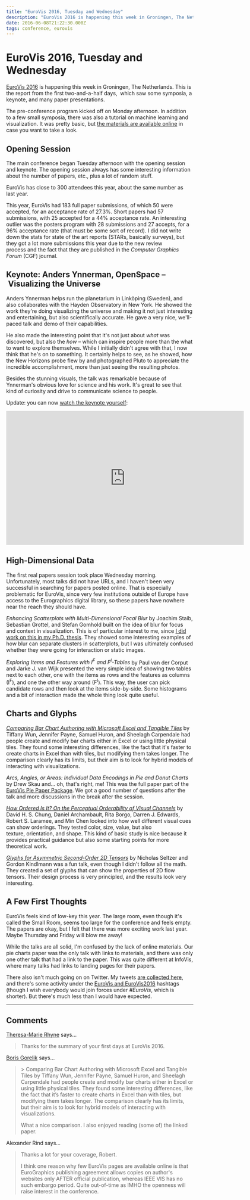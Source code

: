 ```yaml
---
title: "EuroVis 2016, Tuesday and Wednesday"
description: "EuroVis 2016 is happening this week in Groningen, The Netherlands. This is the report from the first two-and-a-half days,  which saw some symposia, a keynote, and many paper presentations."
date: 2016-06-08T21:22:30.000Z
tags: conference, eurovis
---
```


# EuroVis 2016, Tuesday and Wednesday

<a href="http://eurovis.org">EuroVis 2016</a> is happening this week in Groningen, The Netherlands. This is the report from the first two-and-a-half days,  which saw some symposia, a keynote, and many paper presentations.<!--more-->

The pre-conference program kicked off on Monday afternoon. In addition to a few small symposia, there was also a tutorial on machine learning and visualization. It was pretty basic, but <a href="http://mlvis2016.hiit.fi">the materials are available online</a> in case you want to take a look.

## <b></b><b>Opening Session</b>

The main conference began Tuesday afternoon with the opening session and keynote. The opening session always has some interesting information about the number of papers, etc., plus a lot of random stuff.

EuroVis has close to 300 attendees this year, about the same number as last year.

This year, EuroVis had 183 full paper submissions, of which 50 were accepted, for an acceptance rate of 27.3%. Short papers had 57 submissions, with 25 accepted for a 44% acceptance rate. An interesting outlier was the posters program with 28 submissions and 27 accepts, for a 96% acceptance rate (that must be some sort of record). I did not write down the stats for state of the art reports (STARs, basically surveys), but they got a lot more submissions this year due to the new review process and the fact that they are published in the <em>Computer Graphics Forum</em> (CGF) journal.

## <b>Keynote: Anders Ynnerman, OpenSpace – Visualizing the Universe</b>

Anders Ynnerman helps run the planetarium in Linköping (Sweden), and also collaborates with the Hayden Observatory in New York. He showed the work they're doing visualizing the universe and making it not just interesting and entertaining, but also scientifically accurate. He gave a very nice, we'll-paced talk and demo of their capabilities.

He also made the interesting point that it's not just about <em>what</em> was discovered, but also the <em>how </em>– which can inspire people more than the what to want to explore themselves. While I initially didn't agree with that, I now think that he's on to something. It certainly helps to see, as he showed, how the New Horizons probe flew by and photographed Pluto to appreciate the incredible accomplishment, more than just seeing the resulting photos.

Besides the stunning visuals, the talk was remarkable because of Ynnerman's obvious love for science and his work. It's great to see that kind of curiosity and drive to communicate science to people.

Update: you can now <a href="https://vimeo.com/groups/383543/videos/169967499">watch the keynote yourself</a>:

<iframe src="https://player.vimeo.com/video/169967499" width="640" height="360" frameborder="0" allowfullscreen="allowfullscreen"></iframe>

## <b>High-Dimensional Data</b>

The first real papers session took place Wednesday morning. Unfortunately, most talks did not have URLs, and I haven't been very successful in searching for papers posted online. That is especially problematic for EuroVis, since very few institutions outside of Europe have access to the Eurographics digital library, so these papers have nowhere near the reach they should have.

<i>Enhancing Scatterplots with Multi-Dimensional Focal Blur</i> by Joachim Staib, Sebastian Grottel, and Stefan Gomhold built on the idea of blur for focus and context in visualization. This is of particular interest to me, since <a href="http://kosara.net/publications/Kosara_InfoVis_2001.html">I did work on this in my Ph.D. thesis</a>. They showed some interesting examples of how blur can separate clusters in scatterplots, but I was ultimately confused whether they were going for interaction or static images.

<i>Exploring Items and Features with I<sup>F</sup> and F<sup>I</sup>-Tables</i> by Paul van der Corput and Jarke J. van Wijk presented the very simple idea of showing two tables next to each other, one with the items as rows and the features as columns (I<sup>F</sup>), and one the other way around (F<sup>I</sup>). This way, the user can pick candidate rows and then look at the items side-by-side. Some histograms and a bit of interaction made the whole thing look quite useful.

## <b></b><b>Charts and Glyphs</b>

<a href="http://innovis.cpsc.ucalgary.ca/Publications/_Wun2015"><i>Comparing Bar Chart Authoring with Microsoft Excel and Tangible Tiles</i></a> by Tiffany Wun, Jennifer Payne, Samuel Huron, and Sheelagh Carpendale had people create and modify bar charts either in Excel or using little physical tiles. They found some interesting differences, like the fact that it's faster to create charts in Excel than with tiles, but modifying them takes longer. The comparison clearly has its limits, but their aim is to look for hybrid models of interacting with visualizations.

<i>Arcs, Angles, or Areas: Individual Data Encodings in Pie and Donut Charts</i> by Drew Skau and… oh, that's right, me! This was the full paper part of the <a href="https://eagereyes.org/papers/a-pair-of-pie-chart-papers">EuroVis Pie Paper Package</a>. We got a good number of questions after the talk and more discussions in the break after the session.

<a href="http://cs.swan.ac.uk/~csbob/research/glyphDesign/userStudy/chung16how.pdf"><i>How Ordered Is It? On the Perceptual Orderability of Visual Channels</i></a> by David H. S. Chung, Daniel Archambault, Rita Borgo, Darren J. Edwards, Robert S. Laramee, and Min Chen looked into how well different visual cues can show orderings. They tested color, size, value, but also texture, orientation, and shape. This kind of basic study is nice because it provides practical guidance but also some starting points for more theoretical work.

<a href="http://people.cs.uchicago.edu/~glk/pubs/#EV-2016"><i>Glyphs for Asymmetric Second-Order 2D Tensors</i></a> by Nicholas Seltzer and Gordon Kindlmann was a fun talk, even though I didn't follow all the math. They created a set of glyphs that can show the properties of 2D flow tensors. Their design process is very principled, and the results look very interesting.

## A Few First Thoughts

EuroVis feels kind of low-key this year. The large room, even though it's called the Small Room, seems too large for the conference and feels empty. The papers are okay, but I felt that there was more exciting work last year. Maybe Thursday and Friday will blow me away!

While the talks are all solid, I'm confused by the lack of online materials. Our pie charts paper was the only talk with links to materials, and there was only one other talk that had a link to the paper. This was quite different at InfoVis, where many talks had links to landing pages for their papers.

There also isn't much going on on Twitter. My tweets <a href="https://twitter.com/eagereyes/timelines/733779814738317312">are collected here</a>, and there's some activity under the <a href="https://twitter.com/search?q=EuroVis%20OR%20EuroVis2016&amp;src=typd">EuroVis and EuroVis2016</a> hashtags (though I wish everybody would join forces under <em>#EuroVis</em>, which is shorter). But there's much less than I would have expected.


---
## Comments

<a href="http://theresamariehyne.com" rel="nofollow noopener" target="_blank">Theresa-Marie Rhyne</a> says…
>	Thanks for the summary of your first days at EuroVis 2016.

<a href="http://randomstratum.wordpress.com" rel="nofollow noopener" target="_blank">Boris Gorelik</a> says…
>	&gt; Comparing Bar Chart Authoring with Microsoft Excel and Tangible Tiles by Tiffany Wun, Jennifer Payne, Samuel Huron, and Sheelagh Carpendale had people create and modify bar charts either in Excel or using little physical tiles. They found some interesting differences, like the fact that it’s faster to create charts in Excel than with tiles, but modifying them takes longer. The comparison clearly has its limits, but their aim is to look for hybrid models of interacting with visualizations.
>	
>	What a nice comparison. I also enjoyed reading (some of) the linked paper.

Alexander Rind says…
>	Thanks a lot for your coverage, Robert.
>	
>	I think one reason why few EuroVis pages are available online is that EuroGraphics publishing agreement allows copies on author's websites only AFTER official publication, whereas IEEE VIS has no such embargo period. Quite out-of-time as IMHO the openness will raise interest in the conference.


